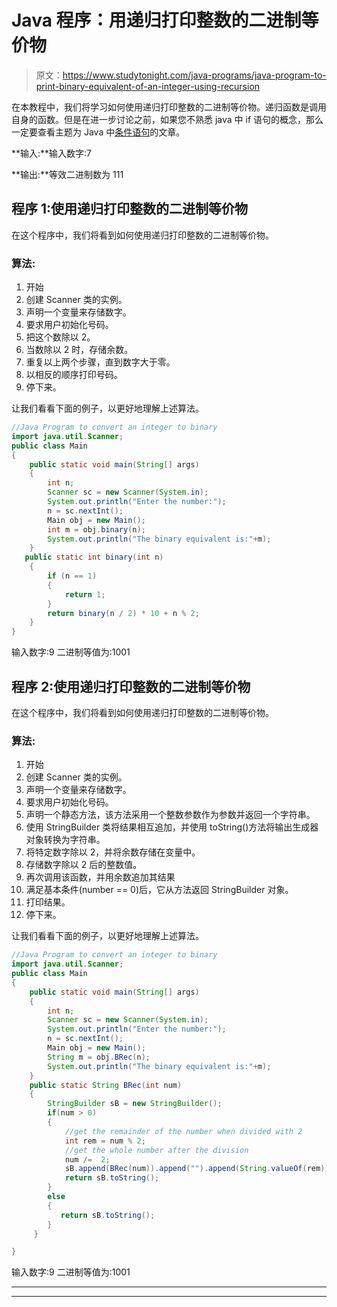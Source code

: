 # Java 程序：用递归打印整数的二进制等价物

> 原文：<https://www.studytonight.com/java-programs/java-program-to-print-binary-equivalent-of-an-integer-using-recursion>

在本教程中，我们将学习如何使用递归打印整数的二进制等价物。递归函数是调用自身的函数。但是在进一步讨论之前，如果您不熟悉 java 中 if 语句的概念，那么一定要查看主题为 Java 中[条件语句](https://www.studytonight.com/java/conditional-statement.php)的文章。

**输入:**输入数字:7

**输出:**等效二进制数为 111

## 程序 1:使用递归打印整数的二进制等价物

在这个程序中，我们将看到如何使用递归打印整数的二进制等价物。

### 算法:

1.  开始
2.  创建 Scanner 类的实例。
3.  声明一个变量来存储数字。
4.  要求用户初始化号码。
5.  把这个数除以 2。
6.  当数除以 2 时，存储余数。
7.  重复以上两个步骤，直到数字大于零。
8.  以相反的顺序打印号码。
9.  停下来。

让我们看看下面的例子，以更好地理解上述算法。

```java
//Java Program to convert an integer to binary
import java.util.Scanner;
public class Main
{
    public static void main(String[] args) 
    {
        int n;
        Scanner sc = new Scanner(System.in);
        System.out.println("Enter the number:");
        n = sc.nextInt();
        Main obj = new Main();
        int m = obj.binary(n);
        System.out.println("The binary equivalent is:"+m);
    }
   public static int binary(int n)
    {
        if (n == 1) 
        {
            return 1;
        }
        return binary(n / 2) * 10 + n % 2;
    }
}
```

输入数字:9
二进制等值为:1001

## 程序 2:使用递归打印整数的二进制等价物

在这个程序中，我们将看到如何使用递归打印整数的二进制等价物。

### 算法:

1.  开始
2.  创建 Scanner 类的实例。
3.  声明一个变量来存储数字。
4.  要求用户初始化号码。
5.  声明一个静态方法，该方法采用一个整数参数作为参数并返回一个字符串。
6.  使用 StringBuilder 类将结果相互追加，并使用 toString()方法将输出生成器对象转换为字符串。
7.  将特定数字除以 2，并将余数存储在变量中。
8.  存储数字除以 2 后的整数值。
9.  再次调用该函数，并用余数追加其结果
10.  满足基本条件(number == 0)后，它从方法返回 StringBuilder 对象。
11.  打印结果。
12.  停下来。

让我们看看下面的例子，以更好地理解上述算法。

```java
//Java Program to convert an integer to binary
import java.util.Scanner;
public class Main
{
    public static void main(String[] args) 
    {
        int n;
        Scanner sc = new Scanner(System.in);
        System.out.println("Enter the number:");
        n = sc.nextInt();
        Main obj = new Main();
        String m = obj.BRec(n);
        System.out.println("The binary equivalent is:"+m);
    }
    public static String BRec(int num)
    {
    	StringBuilder sB = new StringBuilder();  
        if(num > 0)
        {
            //get the remainder of the number when divided with 2
            int rem = num % 2;
            //get the whole number after the division
            num /=  2;
            sB.append(BRec(num)).append("").append(String.valueOf(rem));
            return sB.toString();
        }
        else 
        {
           return sB.toString();
        }
     }

}
```

输入数字:9
二进制等值为:1001

* * *

* * *